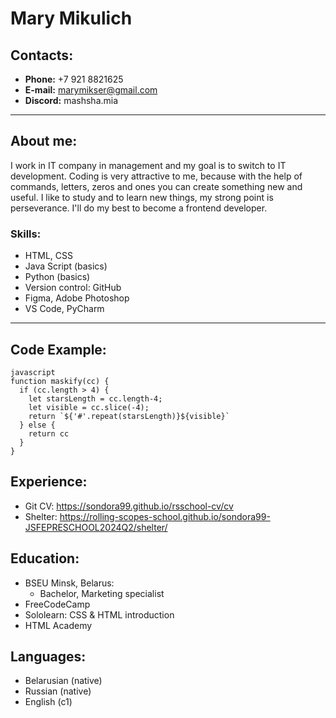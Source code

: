 # Mary Mikulich

## Contacts:
* __Phone:__ +7 921 8821625
* __E-mail:__ marymikser@gmail.com
* __Discord:__ mashsha.mia

***
## About me:   
I work in IT company in management and my goal is to switch to IT development. Coding is very attractive to me, because with the help of commands, letters, zeros and ones you can create something new and useful.  I like to study and to learn new things, my strong point is perseverance. I'll do my best to become a frontend developer. 

### Skills:
* HTML, CSS
* Java Script (basics)
* Python (basics)
* Version control: GitHub
* Figma, Adobe Photoshop
* VS Code, PyCharm
***
## Code Example:
```
javascript
function maskify(cc) {
  if (cc.length > 4) {
    let starsLength = cc.length-4;
    let visible = cc.slice(-4);
    return `${'#'.repeat(starsLength)}${visible}`
  } else {
    return cc
  }
}
```

## Experience:
* Git CV:
https://sondora99.github.io/rsschool-cv/cv
* Shelter:
https://rolling-scopes-school.github.io/sondora99-JSFEPRESCHOOL2024Q2/shelter/

## Education:
* BSEU Minsk, Belarus:
    * Bachelor, Marketing specialist
* FreeCodeCamp
* Sololearn: CSS & HTML introduction 
* HTML Academy
## Languages:
* Belarusian (native)
* Russian (native)
* English (c1)
